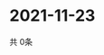 # 2021-11-23
  共 0条

  <!-- BEGIN -->
  <!-- 最后更新时间Tue Nov 23 2021 21:02:47 GMT+0000 (Coordinated Universal Time) -->
  
  <!-- END -->
  
  